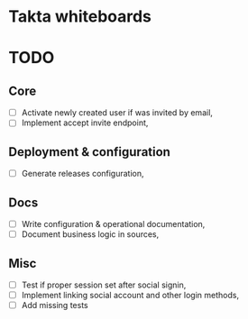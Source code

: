 # Takta whiteboards

# TODO

## Core
* [ ] Activate newly created user if was invited by email,
* [ ] Implement accept invite endpoint,

## Deployment & configuration
* [ ] Generate releases configuration,

## Docs
* [ ] Write configuration & operational documentation,
* [ ] Document business logic in sources,

## Misc
* [ ] Test if proper session set after social signin,
* [ ] Implement linking social account and other login methods,
* [ ] Add missing tests
